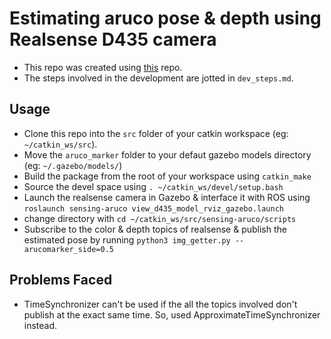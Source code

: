 # Estimating aruco pose & depth using Realsense D435 camera
- This repo was created using [this](https://github.com/issaiass/realsense2_description) repo.
- The steps involved in the development are jotted in `dev_steps.md`.

## Usage
- Clone this repo into the `src` folder of your catkin workspace (eg: `~/catkin_ws/src`).
- Move the `aruco_marker` folder to your defaut gazebo models directory (eg: `~/.gazebo/models/`)
- Build the package from the root of your workspace using `catkin_make`
- Source the devel space using `. ~/catkin_ws/devel/setup.bash`
- Launch the realsense camera in Gazebo & interface it with ROS using `roslaunch sensing-aruco view_d435_model_rviz_gazebo.launch`
- change directory with `cd ~/catkin_ws/src/sensing-aruco/scripts`
- Subscribe to the color & depth topics of realsense & publish the estimated pose by running `python3 img_getter.py --arucomarker_side=0.5`

## Problems Faced
- TimeSynchronizer can't be used if the all the topics involved don't publish at the exact same time. So, used ApproximateTimeSynchronizer instead.
